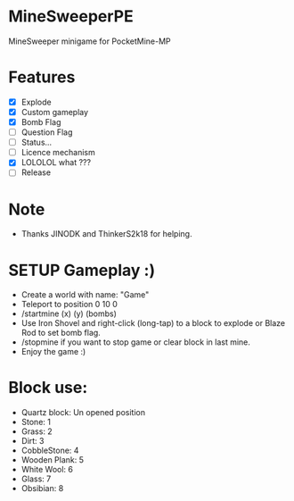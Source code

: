 # MineSweeperPE
MineSweeper minigame for PocketMine-MP
# Features
- [X] Explode
- [X] Custom gameplay
- [X] Bomb Flag
- [ ] Question Flag
- [ ] Status...
- [ ] Licence mechanism
- [X] LOLOLOL what ???
- [ ] Release
# Note
* Thanks JINODK and ThinkerS2k18 for helping.
# SETUP Gameplay :)
* Create a world with name: "Game"
* Teleport to position 0 10 0
* /startmine (x) (y) (bombs)
* Use Iron Shovel and right-click (long-tap) to a block to explode or Blaze Rod to set bomb flag.
* /stopmine if you want to stop game or clear block in last mine.
* Enjoy the game :)
  
# Block use:
* Quartz block: Un opened position
* Stone: 1
* Grass: 2
* Dirt: 3
* CobbleStone: 4
* Wooden Plank: 5
* White Wool: 6
* Glass: 7
* Obsibian: 8

